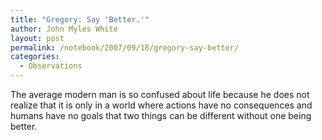 ```yaml
---
title: "Gregory: Say 'Better.'"
author: John Myles White
layout: post
permalink: /notebook/2007/09/18/gregory-say-better/
categories:
  - Observations
---
```


The average modern man is so confused about life because he does not realize that it is only in a world where actions have no consequences and humans have no goals that two things can be different without one being better.
